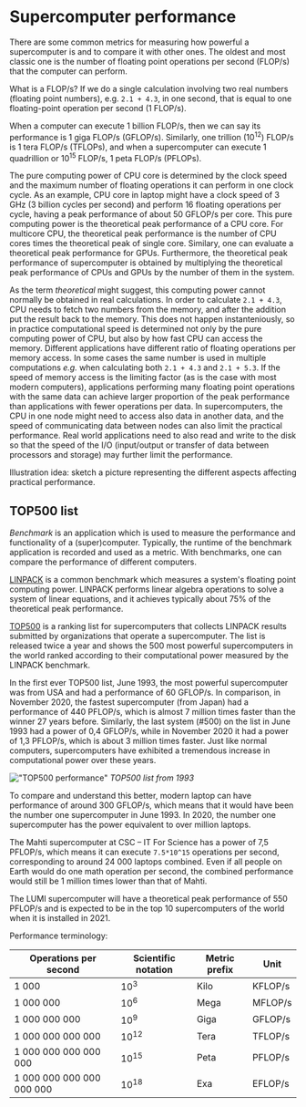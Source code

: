 # Supercomputer performance

There are some common metrics for measuring how powerful a
supercomputer is and to compare it with other ones. The oldest and
most classic one is the number of floating point operations per second
(FLOP/s) that the computer can perform.

What is a FLOP/s? If we do a single calculation involving two real numbers
(floating point numbers), e.g. `2.1 + 4.3`, in one second, that
is equal to one floating-point operation per second (1 FLOP/s).

When a computer can execute 1 billion FLOP/s, then we can say its
performance is 1 giga FLOP/s (GFLOP/s). Similarly, one trillion
(10<sup>12</sup>) FLOP/s is 1 tera FLOP/s (TFLOPs), and when a supercomputer can
execute 1 quadrillion or 10<sup>15</sup> FLOP/s, 1 peta FLOP/s (PFLOPs).

The pure computing power of CPU core is determined by the
clock speed and the maximum number of floating operations it can perform in one
clock cycle. As an example, CPU core in laptop might have a clock speed of
3 GHz (3 billion cycles per second) and perform 16 floating operations
per cycle, having a peak performance of about 50 GFLOP/s per
core. This pure computing power is the theoretical peak performance 
of a CPU core. For multicore CPU, the theoretical peak performance is
the number of CPU cores times the theoretical peak of single
core. Similary, one can evaluate a theoretical peak performance 
for GPUs. Furthermore, the theoretical peak performance of
supercomputer is obtained by multiplying the theoretical peak
performance of CPUs and GPUs by the number of them in the system.

As the term *theoretical* might suggest, this computing power cannot
normally be obtained in real calculations. In order to calculate
`2.1 + 4.3`, CPU needs to fetch two numbers from the memory, and after the
addition put the result back to the memory. This does
not happen instanteniously, so in practice computational speed is
determined not only by the pure computing power of CPU, but also by
how fast CPU can access the memory. Different applications have
different ratio of floating operations per memory access. In some
cases the same number is used in multiple computations *e.g.*
when calculating both `2.1 + 4.3` and `2.1 + 5.3`. If the speed of
memory access is the limiting factor (as is the case with most modern
computers), applications performing many floating point operations
with the same data can achieve larger proportion of the peak
performance than applications with fewer operations per data. In
supercomputers, the CPU in one node might need to access also data in
another data, and the speed of communicating data between nodes can
also limit the practical performance.  Real world applications need to
also read and write to the disk so that the speed of the I/O
(input/output or transfer of data between processors and storage) may
further limit the performance. 

Illustration idea: sketch a picture representing the different aspects
affecting practical performance.

## TOP500 list

_Benchmark_ is an application which is used to measure the performance
and functionality of a (super)computer. Typically, the runtime of the
benchmark application is recorded and used as a metric. 
With benchmarks, one can compare the performance of different computers.

[LINPACK](https://www.top500.org/project/linpack/) is a common
benchmark which measures a system's floating point computing 
power. LINPACK performs linear algebra operations to solve a system of
linear equations, and it achieves typically about 75% of the theoretical peak performance.

[TOP500](https://www.top500.org) is a ranking list for supercomputers that collects LINPACK results
submitted by organizations that operate a supercomputer. The list is released
twice a year and shows the 500 most powerful supercomputers in the world
ranked according to their computational power measured by the LINPACK benchmark.

In the first ever TOP500 list, June 1993, the most powerful supercomputer was from USA
and had a performance of 60 GFLOP/s. In comparison, in November 2020, the
fastest supercomputer (from Japan) had a performance of 440 PFLOP/s, which is
almost 7 million times faster than the winner 27 years
before. Similarly, the last system (#500) on the list in June 1993 had
a power of 0,4 GFLOP/s, while in November 2020 it had a power of 1,3 PFLOP/s, which is about 3
million times faster. Just like normal computers, supercomputers have
exhibited a tremendous increase in computational power over these years.

!["TOP500 performance"](./images/top_500.png)
*TOP500 list from 1993*

To compare and understand this better, modern laptop can have
performance of around 300 GFLOP/s, which means that it would have been
the number one supercomputer in June 1993. In 2020, the number one supercomputer has the
power equivalent to over million laptops.

The Mahti supercomputer at CSC – IT For Science has a power of 7,5 PFLOP/s,
which means it can execute `7.5*10^15` operations per second, corresponding to around 24 000
laptops combined. Even if all people on Earth would do one math
operation per second, the combined performance would still be 1 million times
lower than that of Mahti.

The LUMI supercomputer will have a theoretical peak performance of 550 PFLOP/s and
is expected to be in the top 10 supercomputers of the world when it is installed in 2021.

Performance terminology:

| Operations per second     | Scientific notation | Metric prefix | Unit    |
|---------------------------|---------------------|---------------|---------|
| 1 000                     |     10<sup>3</sup>  |  Kilo         | KFLOP/s |
| 1 000 000                 |     10<sup>6</sup>  |  Mega         | MFLOP/s |
| 1 000 000 000             |     10<sup>9</sup>  |  Giga         | GFLOP/s |
| 1 000 000 000 000         |     10<sup>12</sup> |  Tera         | TFLOP/s |
| 1 000 000 000 000 000     |     10<sup>15</sup> |  Peta         | PFLOP/s |
| 1 000 000 000 000 000 000 |     10<sup>18</sup> |  Exa          | EFLOP/s |

